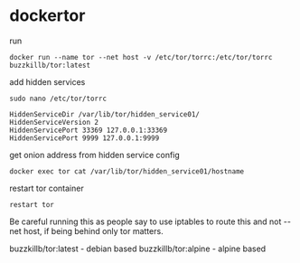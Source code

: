 # dockertor  
run  
```
docker run --name tor --net host -v /etc/tor/torrc:/etc/tor/torrc buzzkillb/tor:latest
```
add hidden services  
```
sudo nano /etc/tor/torrc
```
```
HiddenServiceDir /var/lib/tor/hidden_service01/
HiddenServiceVersion 2
HiddenServicePort 33369 127.0.0.1:33369﻿
HiddenServicePort 9999 127.0.0.1:9999
```
get onion address from hidden service config
```
docker exec tor cat /var/lib/tor/hidden_service01/hostname
```
restart tor container  
```
restart tor
```
Be careful running this as people say to use iptables to route this and not --net host, if being behind only tor matters.  

buzzkillb/tor:latest - debian based
buzzkillb/tor:alpine - alpine based
